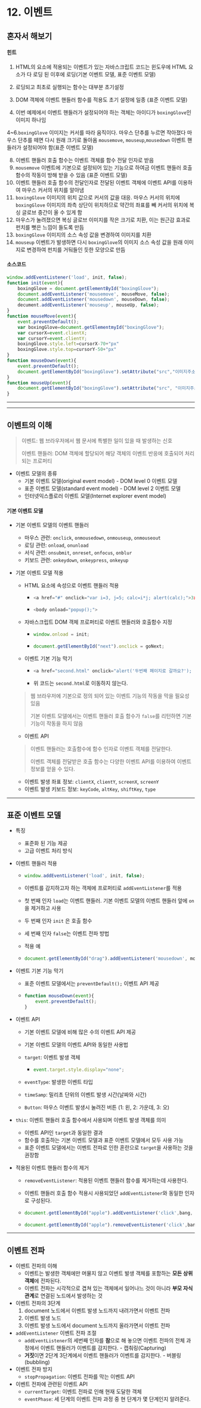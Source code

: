 # 12. 이벤트



## 혼자서 해보기

#### 힌트

1. HTML의 요소에 적용되는 이벤트가 있는 자바스크립트 코드는 윈도우에 HTML 요소가 다 로딩 된 이후에 로딩(기본 이벤트 모델, 표준 이벤트 모델)

2. 로딩되고 최초로 실행되는 함수는 대부분 초기설정

3. DOM 객체에 이벤트 핸들러 함수를 적용도 초기 설정에 일종 (표준 이벤트 모델)

4. 이번 예제에서 이벤트 핸들러가 설정되어야 하는 객체는 아이디가 `boxingGlove`인 이미지 하나임

4~6.`boxingGlove` 이미지는 커서를 따라 움직이다. 마우스 단추를 누르면 작아졌다 마우스 단추를 떼면 다시 원래 크기로 돌아옴 `mousemove`, `mouseup`,`mousedown` 이벤트 핸들러가 설정되어야 함(표준 이벤트 모델)

8. 이벤트 핸들러 호출 함수는 이벤트 객체를 함수 전달 인자로 받음
9. `mousemove` 이벤트에 기본으로 설정되어 있는 기능으로 하여금 이벤트 핸들러 호출 함수의 작동이 방해 받을 수 있음 (표준 이벤트 모델)
11. 이벤트 핸들러 호출 함수의 전달인자로 전달된 이벤트 객체에 이벤트 API를 이용하여 마우스 커서의 위치를 알아냄
12. `boxingGlove` 이미지의 위치 값으로 커서의 값을 대응. 마우스 커서의 위치에 `boxingGlove` 이미지의 좌측 상단이 위치하므로 약간의 좌표를 빼 커서의 위치에 복싱 글로브 중간이 올 수 있게 함
12. 마우스가 눌려졌으면 복싱 글로브 이미지를 작은 크기로 치환, 이는 원근감 효과로 펀치를 뻣은 느낌이 들도록 만듬
13. `boxingGlove` 이미지의 소스 속성 값을 변경하여 이미지를 치환
14. `mouseup` 이벤트가 발생하면 다시 `boxingGlove`의 이미지 소스 속성 값을 원래 이미지로 변경하여 펀치를 거둬들인 듯한 모양으로 만듬



#### 소스코드

```javascript
window.addEventListener('load', init, false);
function init(event){
    boxingGlove = document.getElementById("boxingGlove");
    document.addEventListener('mousemove', mouseMove, false);
    document.addEventListener('mousedown', mouseDown, false);
    decument.addEventListener('mouseup', mouseUp, false);
}
function mouseMove(event){
    event.preventDefault();
    var boxingGlove=document.getElementmyId("boxingGlove");
    var cursorX=event.clientX;
    var cursorY=event.clientY;
    boxingGlove.style.left=cursorX-70+"px"
    boxingGlove.style.top=cursorY-50+"px"
}
function mouseDown(event){
    event.preventDefault();
    document.getElementById("boxingGlove").setAttribute("src","이미지주소");
}
function mouseUp(event){
    document.getElementById("boxingGlove").setAttribute("src", "이미지주소");
}
```

---

---



## 이벤트의 이해

> 이벤트: 웹 브라우저에서 웹 문서에 특별한 일이 있을 때 발생하는 신호
>
> 이벤트 핸들러: DOM 객체에 할당되어 해당 객체의 이벤트 반응에 호출되어 처리되는 프로퍼티

* 이벤트 모델의 종류
  * 기본 이벤트 모델(original event model) - DOM level 0 이벤트 모델
  * 표준 이벤트 모델(standard event model) - DOM level 2 이벤트 모델
  * 인터넷익스플로러 이벤트 모델(Internet explorer event model)

#### 기본 이벤트 모델

* 기본 이벤트 모델의 이벤트 핸들러

  * 마우스 관련: `onclick`, `onmousedown`, `onmouseup`, `onmouseout`
  * 로딩 관련: `onload`, `onunload`
  * 서식 관련: `onsubmit`, `onreset`, `onfocus`, `onblur`
  * 키보드 관련: `onkeydown`, `onkeypress`, `onkeyup`

* 기본 이벤트 모델 적용

  * HTML 요소에 속성으로 이벤트 핸들러 적용

    * ```javascript
      <a href="#" onclick="var i=3, j=5; calc=i*j; alert(calc);">3x5의 값은?</a>
      ```

    * ```javascript
      <body onload="popup();">
      ```

  * 자바스크립트 DOM 객체 프로퍼티로 이벤트 핸들러와 호출함수 지정

    * ```javascript
      window.onload = init;
      ```

    * ```javascript
      document.getElementById("next").onclick = goNext;
      ```

  * 이벤트 기본 기능 막기

    * ```javascript
      <a href="second.html" onclick="alert('두번째 페이지로 갈까요?'); return false;">SecondPage</a>
      ```

    * 위 코드는 `second.html`로 이동하지 않는다.
  
  > 웹 브라우저에 기본으로 정의 되어 있는 이벤트 기능의 작동을 막을 필요성 있음
  >
  > 기본 이벤트 모델에서는 이벤트 핸들러 호출 함수가 `false`를 리턴하면 기본 기능이 작동을 하지 않음
  
  * 이벤트 API
  
  > 이벤트 핸들러는 호출함수에 함수 인자로 이벤트 객체를 전달한다.
  >
  > 이벤트 객체를 전달받은 호출 함수는 다양한 이벤트 API를 이용하여 이벤트 정보를 얻을 수 있다.
  
  * 이벤트 발생 좌표 정보: `clientX`, `clientY`, `screenX`, `screenY`
  * 이벤트 발생 키보드 정보: `keyCode`, `altKey`, `shiftKey`, `type`

---

## 표준 이벤트 모델

* 특징

  * 표준화 된 기능 제공
  * 고급 이벤트 처리 방식

* 이벤트 핸들러 적용

  * ```javascript
    window.addEventListener('load', init, false);
    ```

  * 이벤트를 감지하고자 하는 객체에 프로퍼티로 `addEventListener`를 적용

  * 첫 번째 인자 `load`는 이벤트 핸들러. 기본 이벤트 모델의 이벤트 핸들러 앞에 `on`을 제거하고 사용

  * 두 번째 인자 `init` 은 호출 함수

  * 세 번째 인자 `false`는 이벤트 전파 방법

  * 적용 예

  * ```javascript
    document.getElementById("drag").addEventListener('mousedown', mouseDown, flase)
    ```

* 이벤트 기본 기능 막기

  * 표준 이벤트 모델에서는 `preventDefault();` 이벤트 API 제공

  * ```javascript
    function mouseDown(event){
        event.preventDefault();
    }
    ```

* 이벤트 API

  * 기본 이벤트 모델에 비해 많은 수의 이벤트 API 제공

  * 기본 이벤트 모델의 이벤트 API와 동일한 사용법

  * `target`: 이벤트 발생 객체

    * ```javascript
      event.target.style.display="none";
      ```

  * `eventType`: 발생한 이벤트 타입

  * `timeSamp`: 밀리초 단위의 이벤트 발생 시간(날짜와 시간)

  * `Button`: 마우스 이벤트 발생시 눌려진 버튼 (1: 왼, 2: 가운데, 3: 오)

* `this`: 이벤트 핸들러 호출 함수에서 사용되며 이벤트 발생 객체를 의미

  * 이벤트 API인 `target`과 동일한 결과 
  * 함수를 호출하는 기본 이벤트 모델과 표준 이벤트 모델에서 모두 사용 가능
  * 표준 이벤트 모델에서는 이벤트 전파로 인한 혼란으로 `target`을 사용하는 것을 권장함

* 적용된 이벤트 핸들러 함수의 제거

  * `removeEventListener`: 적용된 이벤트 핸들러 함수를 제거하는데 사용한다.

  * 이벤트 핸들러 호출 함수 적용시 사용되었던 `addEventListener`와 동일한 인자로 구성된다.

  * ```javascript
    document.getElementById("apple").addEventListener('click',bang, true);
    ```

  * ```javascript
    document.getElementById("apple").removeEventListener('click',bang, true);
    ```

---

## 이벤트 전파

* 이벤트 전파의 이해
  * 이벤트는 발생한 객체에만 머물지 않고 이벤트 발생 객체를 포함하는 **모든 상위 객체**에 전파된다.
  * 이벤트 전파는 시각적으로 겹쳐 있는 객체에서 일어나느 것이 아니라 **부모 자식 관계**로 연결된 노드에서 발생하는 것
* 이벤트 전파의 3단계
  	1. document 노드에서 이벤트 발생 노드까지 내려가면서 이벤트 전파
   	2. 이벤트 발생 노드
   	3. 이벤트 발생 노드에서 document 노드까지 올라가면서 이벤트 전파
* `addEventListener` 이벤트 전파 조절
  * `addEventListener`의 세번째 인자를 **참**으로 해 놓으면 이벤트 전파의 전체 과정에서 이벤트 핸들러가 이벤트를 감지한다. - 캡춰링(Capturing)
  * **거짓**이면 2단계 3단계에서 이벤트 핸들러가 이벤트를 감지한다. - 버블링(bubbling)
* 이벤트 전파 방지
  * `stopPropagation`: 이벤트 전파를 막는 이벤트 API
* 이벤트 전파에 관련된 이벤트 API
  * `currentTarget`: 이벤트 전파로 인해 현재 도달한 객체
  * `eventPhase`: 세 단계의 이벤트 전파 과정 중 현 단계가 몇 단계인지 알려준다.